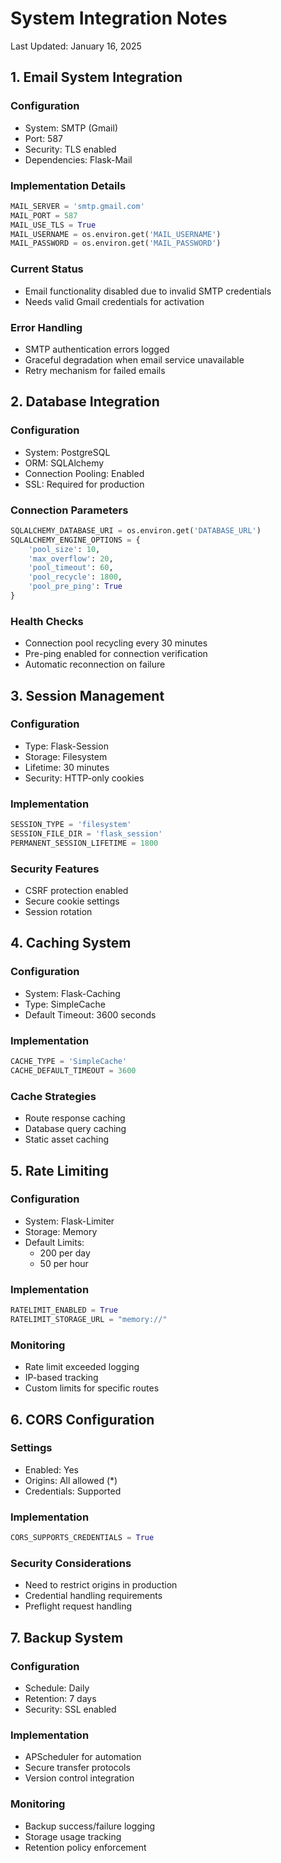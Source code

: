 # System Integration Notes
Last Updated: January 16, 2025

## 1. Email System Integration

### Configuration
- System: SMTP (Gmail)
- Port: 587
- Security: TLS enabled
- Dependencies: Flask-Mail

### Implementation Details
```python
MAIL_SERVER = 'smtp.gmail.com'
MAIL_PORT = 587
MAIL_USE_TLS = True
MAIL_USERNAME = os.environ.get('MAIL_USERNAME')
MAIL_PASSWORD = os.environ.get('MAIL_PASSWORD')
```

### Current Status
- Email functionality disabled due to invalid SMTP credentials
- Needs valid Gmail credentials for activation

### Error Handling
- SMTP authentication errors logged
- Graceful degradation when email service unavailable
- Retry mechanism for failed emails

## 2. Database Integration

### Configuration
- System: PostgreSQL
- ORM: SQLAlchemy
- Connection Pooling: Enabled
- SSL: Required for production

### Connection Parameters
```python
SQLALCHEMY_DATABASE_URI = os.environ.get('DATABASE_URL')
SQLALCHEMY_ENGINE_OPTIONS = {
    'pool_size': 10,
    'max_overflow': 20,
    'pool_timeout': 60,
    'pool_recycle': 1800,
    'pool_pre_ping': True
}
```

### Health Checks
- Connection pool recycling every 30 minutes
- Pre-ping enabled for connection verification
- Automatic reconnection on failure

## 3. Session Management

### Configuration
- Type: Flask-Session
- Storage: Filesystem
- Lifetime: 30 minutes
- Security: HTTP-only cookies

### Implementation
```python
SESSION_TYPE = 'filesystem'
SESSION_FILE_DIR = 'flask_session'
PERMANENT_SESSION_LIFETIME = 1800
```

### Security Features
- CSRF protection enabled
- Secure cookie settings
- Session rotation

## 4. Caching System

### Configuration
- System: Flask-Caching
- Type: SimpleCache
- Default Timeout: 3600 seconds

### Implementation
```python
CACHE_TYPE = 'SimpleCache'
CACHE_DEFAULT_TIMEOUT = 3600
```

### Cache Strategies
- Route response caching
- Database query caching
- Static asset caching

## 5. Rate Limiting

### Configuration
- System: Flask-Limiter
- Storage: Memory
- Default Limits: 
  * 200 per day
  * 50 per hour

### Implementation
```python
RATELIMIT_ENABLED = True
RATELIMIT_STORAGE_URL = "memory://"
```

### Monitoring
- Rate limit exceeded logging
- IP-based tracking
- Custom limits for specific routes

## 6. CORS Configuration

### Settings
- Enabled: Yes
- Origins: All allowed (*)
- Credentials: Supported

### Implementation
```python
CORS_SUPPORTS_CREDENTIALS = True
```

### Security Considerations
- Need to restrict origins in production
- Credential handling requirements
- Preflight request handling

## 7. Backup System

### Configuration
- Schedule: Daily
- Retention: 7 days
- Security: SSL enabled

### Implementation
- APScheduler for automation
- Secure transfer protocols
- Version control integration

### Monitoring
- Backup success/failure logging
- Storage usage tracking
- Retention policy enforcement
